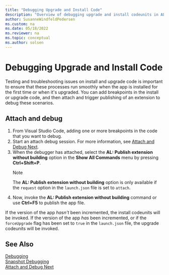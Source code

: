 ```yaml
---
title: "Debugging Upgrade and Install Code"
description: "Overview of debugging upgrade and install codeunits in AL for Business Central"
author: SusanneWindfeldPedersen
ms.custom: na
ms.date: 05/18/2022
ms.reviewer: na
ms.topic: conceptual
ms.author: solsen
---
```


# Debugging Upgrade and Install Code

Testing and troubleshooting issues on install and upgrade code is important to ensure that these processes run smoothly when the app is installed for the first time or when it's upgraded. You can add breakpoints in the install or upgrade code, and then attach and trigger publishing of an extension to debug these scenarios.

## Attach and debug

1. From Visual Studio Code, adding one or more breakpoints in the code that you want to debug. 
1. Start an attach debug session. For more information, see [Attach and Debug Next](devenv-attach-debug-next.md).
1. When the debugger has attached, select the **AL: Publish extension without building** option in the **Show All Commands** menu by pressing **Ctrl+Shift+P**.  
    > [!NOTE]  
    > The **AL: Publish extension without building** option is only available if the `request` option in the `launch.json` file is set to `attach`.
1. Now, invoke the **AL: Publish extension without building** command or use **Ctrl+F5** to publish the app file.  

If the version of the app *hasn't* been incremented, the install codeunits will be invoked. If the version of the app *has* been incremented, or if the `forceUpgrade` flag has been set to `true` in the `launch.json` file, the upgrade codeunits will be invoked.

## See Also

[Debugging](devenv-debugging.md)  
[Snapshot Debugging](devenv-snapshot-debugging.md)  
[Attach and Debug Next](devenv-attach-debug-next.md)  